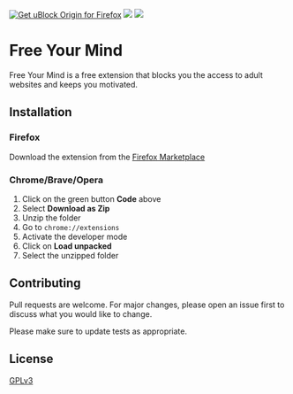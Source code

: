 
<a href="https://addons.mozilla.org/addon/free-your-mind-blocker/"><img src="https://user-images.githubusercontent.com/585534/107280546-7b9b2a00-6a26-11eb-8f9f-f95932f4bfec.png" alt="Get uBlock Origin for Firefox"></a>
![](https://img.shields.io/github/license/Funeoz/free-your-mind?style=flat-square)
![](https://img.shields.io/amo/rating/free-your-mind-blocker?style=flat-square)

# Free Your Mind

Free Your Mind is a free extension that blocks you the access to adult websites and keeps you motivated.

## Installation

### Firefox

Download the extension from the [Firefox Marketplace](https://addons.mozilla.org/fr/firefox/addon/free-your-mind-blocker/)

### Chrome/Brave/Opera

1) Click on the green button **Code** above
2) Select **Download as Zip**
3) Unzip the folder
4) Go to `chrome://extensions`
5) Activate the developer mode
6) Click on **Load unpacked**
7) Select the unzipped folder

## Contributing

Pull requests are welcome. For major changes, please open an issue first to discuss what you would like to change.

Please make sure to update tests as appropriate.

## License

[GPLv3](https://github.com/Funeoz/free-your-mind/blob/main/LICENSE)
